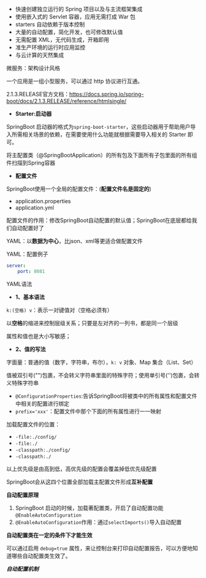 - 快速创建独立运行的 Spring 项目以及与主流框架集成
- 使用嵌入式的 Servlet 容器，应用无需打成 War 包
- starters 自动依赖于版本控制
- 大量的自动配置，简化开发，也可修改默认值
- 无需配置 XML，无代码生成，开箱即用
- 准生产环境的运行时应用监控
- 与云计算的天然集成

微服务：架构设计风格

一个应用是一组小型服务，可以通过 http 协议进行互通。

2.1.3.RELEASE官方文档：<https://docs.spring.io/spring-boot/docs/2.1.3.RELEASE/reference/htmlsingle/>

- **Starter:启动器**

SpringBoot 启动器的格式为`spring-boot-starter`，这些启动器用于帮助用户导入所需相关场景的依赖，在需要使用什么功能就根据需要导入相关的 Starter 即可。

将主配置类（@SpringBootApplication）的所有包及下面所有子包里面的所有组件扫描到Spring容器

- **配置文件**

SpringBoot使用一个全局的配置文件：(**配置文件名是固定的**)
- application.properties
- application.yml

配置文件的作用：修改SpringBoot自动配置的默认值；SpringBoot在底层都给我们自动配置好了

YAML：以**数据为中心**，比json、xml等更适合做配置文件

YAML：配置例子

```yml
server:
    port: 8081
```

YAML语法

- **1、基本语法**

`k:(空格) v`：表示一对键值对（空格必须有）

以**空格**的缩进来控制层级关系；只要是左对齐的一列书，都是同一个层级

属性和值也是大小写敏感；

- **2、值的写法**

字面量：普通的值（数字，字符串，布尔），`k: v`
对象、Map
集合（List、Set）

值被双引号("")包裹，不会转义字符串里面的特殊字符；使用单引号('')包裹，会转义特殊字符串

- `@ConfigurationProperties`:告诉SpringBoot将被类中的所有属性和配置文件中相关的配置进行绑定
- `prefix='xxx'`：配置文件中那个下面的所有属性进行一一映射

加载配置文件的位置：
- `-file:./config/`
- `-file:./`
- `-classpath:./config/`
- `-classpath:./`

以上优先级是由高到低，高优先级的配置会覆盖掉低优先级配置

SpringBoot会从这四个位置全部加载主配置文件形成**互补配置**

**自动配置原理**

1. SpringBoot 启动的时候，加载著配置类，开启了自动配置功能 `@EnableAutoConfiguration`
2. `@EnableAutoConfiguration`作用：通过`selectImports()`导入自动配置

**自动配置类在一定的条件下才能生效**

可以通过启用 `debug=true` 属性，来让控制台来打印自动配置报告，可以方便地知道哪些自动配置类生效了。




***自动配置机制***